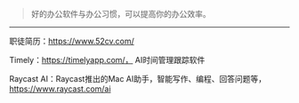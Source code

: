 > 好的办公软件与办公习惯，可以提高你的办公效率。

----

职徒简历：https://www.52cv.com/

Timely：https://timelyapp.com/， AI时间管理跟踪软件

Raycast AI：Raycast推出的Mac AI助手，智能写作、编程、回答问题等，https://www.raycast.com/ai

